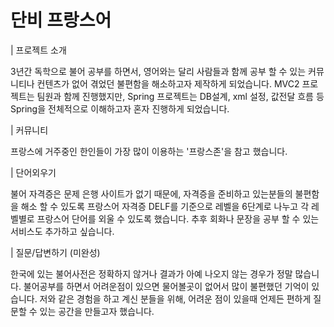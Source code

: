 # 단비 프랑스어


| 프로젝트 소개

3년간 독학으로 불어 공부를 하면서, 영어와는 달리 사람들과 함께 공부 할 수 있는 커뮤니티나 컨텐츠가 없어
겪었던 불편함을 해소하고자 제작하게 되었습니다. MVC2 프로젝트는 팀원과 함께 진행했지만,
Spring 프로젝트는 DB설계, xml 설정, 값전달 흐름 등 Spring을 전체적으로 이해하고자 혼자 진행하게 되었습니다.

| 커뮤니티

프랑스에 거주중인 한인들이 가장 많이 이용하는 '프랑스존'을 참고 했습니다.

| 단어외우기 

불어 자격증은 문제 은행 사이트가 없기 때문에, 자격증을 준비하고 있는분들의 불편함을 해소 할 수 있도록
프랑스어 자격증 DELF를 기준으로 레벨을 6단계로 나누고 각 레벨별로 프랑스어 단어를 외울 수 있도록 했습니다.
추후 회화나 문장을 공부 할 수 있는 서비스도 추가하고 싶습니다.

| 질문/답변하기 (미완성)

한국에 있는 불어사전은 정확하지 않거나 결과가 아예 나오지 않는 경우가 정말 많습니다.
불어공부를 하면서 어려운점이 있으면 물어볼곳이 없어서 많이 불편했던 기억이 있습니다.
저와 같은 경험을 하고 계신 분들을 위해, 어려운 점이 있을때 언제든 편하게 질문할 수 있는 공간을 만들고자 했습니다.
